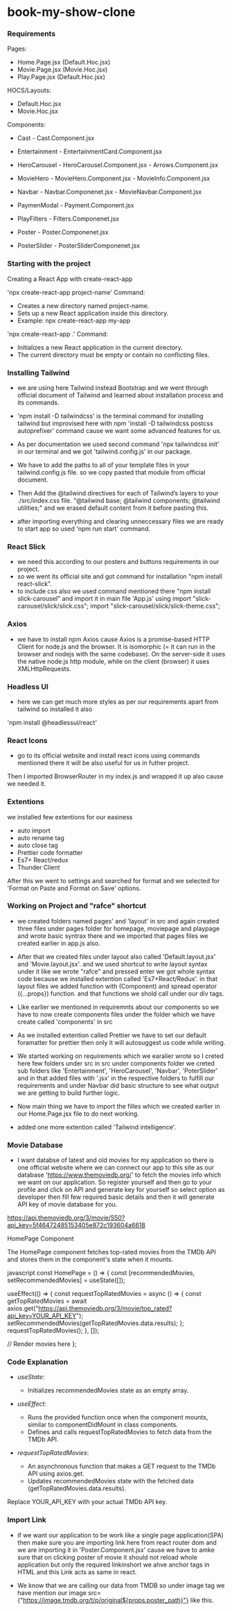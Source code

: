 # book-my-show-clone

### Requirements

Pages:

- Home.Page.jsx   (Default.Hoc.jsx) 
- Movie.Page.jsx  (Movie.Hoc.jsx)
- Play.Page.jsx   (Default.Hoc.jsx)
   
HOCS/Layouts:
- Default.Hoc.jsx
- Movie.Hoc.jsx

Components:

- Cast                 - Cast.Component.jsx

- Entertainment        - EntertainmentCard.Component.jsx

- HeroCarousel         - HeroCarousel.Component.jsx
                       - Arrows.Component.jsx
                       
- MovieHero            - MovieHero.Component.jsx
                       - MovieInfo.Component.jsx

- Navbar               - Navbar.Componenet.jsx
                       - MovieNavbar.Component.jsx

- PaymenModal          - Payment.Component.jsx

- PlayFilters          - Filters.Componenet.jsx

- Poster               - Poster.Componenet.jsx

- PosterSlider         - PosterSliderComponenet.jsx

### Starting with the project

Creating a React App with create-react-app

'npx create-react-app project-name' Command:
  - Creates a new directory named project-name.
  - Sets up a new React application inside this directory.
  - Example: npx create-react-app my-app

'npx create-react-app .' Command:
  - Initializes a new React application in the current directory.
  - The current directory must be empty or contain no conflicting files.
  
### Installing Tailwind

- we are using here Tailwind instead Bootstrap and we went through official document of Tailwind and learned about installation process and its commands.
- 'npm install -D tailwindcss' is the terminal command for installing tailwind but improvised here with npm 
'install -D tailwindcss postcss autoprefixer' command cause we want some advanced features for us.

- As per documentation we used second command 'npx tailwindcss init' in our terminal and we got 'tailwind.config.js' in our package.

- We have to add the paths to all of your template files in your tailwind.config.js file. so we copy pasted that module from official document.

- Then Add the @tailwind directives for each of Tailwind’s layers to your ./src/index.css file.
"@tailwind base;
 @tailwind components;
 @tailwind utilities;" and we erased default content from it before pasting this.

- after importing everything and clearing unneccessary files we are ready to start app so used 'npm run start' command.

### React Slick

- we need this according to our posters and buttons requirements in our project.
- so we went its official site and got command for installation "npm install react-slick".
- to include css also we used command mentioned there "npm install slick-carousel" and import it in main file 'App.js' using import "slick-carousel/slick/slick.css";
import "slick-carousel/slick/slick-theme.css";

### Axios

- we have to install npm Axios cause Axios is a promise-based HTTP Client for node.js and the browser. It is isomorphic (= it can run in the browser and nodejs with the same codebase). On the server-side it uses the native node.js http module, while on the client (browser) it uses XMLHttpRequests.

### Headless UI
- here we can get much more styles as per our requirements apart from tailwind so installed it also

'npm install @headlessui/react'

### React Icons

- go to its official website and install react icons using commands mentioned there it will be also useful for us in futher project.

Then I imported BrowserRouter in my index.js and wrapped it up also cause we needed it.


### Extentions

we installed few extentions for our easiness
- auto import
- auto rename tag
- auto close tag
- Prettier code formatter
- Es7+ React/redux
- Thunder Client

After this we went to settings and searched for format and we selected for 'Format on Paste and Format on Save' options.

### Working on Project and "rafce" shortcut

- we created folders named pages' and 'layout' in src and again created three files under pages folder for homepage, moviepage and playpage and wrote basic syntrax there and we imported that pages files we created earlier in app.js also.

- After that we created files under layout also called 'Default.layout.jsx' and 'Movie.layout.jsx'. and we used shortcut to write layout syntax under it like we wrote "rafce" and pressed enter we got whole syntax code because we installed extention called 
'Es7+React/Redux'. in that layout files we added function with (Component) and spread operator ({...props}) function. and that functions we shold call under our div tags.

- Like earlier we mentioned in requiremnts about our components so we have to now create components files under the folder which we have create called 'components' in src

- As we installed extention called Prettier we have to set our default foramatter for prettier then only it will autosuggest us code while writing.

- We started working on requirements which we earalier wrote so I creted here few folders under src in src under components folder we creted sub folders like 'Entertainment', 'HeroCarousel', 'Navbar', 'PoterSlider' and in that added files with '.jsx' in the respective folders to fulfill our requirements and under Navbar did basic structure to see what output we are getting to build further logic.

- Now main thing we have to import the filles which we created earlier in our Home.Page.jsx file to do next working.
- added one more extention called 'Tailwind intelligence'.




### Movie Database
- I want databse of latest and old movies for my application so there is  one official website where we can connect our app to this site as our database 'https://www.themoviedb.org/' to fetch the movies info which we want on our application. So register yourself and then go to your profile and click on API and generate key for yourself so select option as developer then fill few required basic details and then it will generate API key of movie database for you.
 
https://api.themoviedb.org/3/movie/550?api_key=5f46472485153405e872c193604a6618 

HomePage Component

The HomePage component fetches top-rated movies from the TMDb API and stores them in the component's state when it mounts.

javascript
const HomePage = () => {
  const [recommendedMovies, setRecommendedMovies] = useState([]);

  useEffect(() => {
    const requestTopRatedMovies = async () => {
      const getTopRatedMovies = await axios.get("https://api.themoviedb.org/3/movie/top_rated?api_key=YOUR_API_KEY");
      setRecommendedMovies(getTopRatedMovies.data.results);
    };
    requestTopRatedMovies();
  }, []);

  // Render movies here
};


### Code Explanation

- *useState*:
  - Initializes recommendedMovies state as an empty array.
  
- *useEffect*:
  - Runs the provided function once when the component mounts, similar to componentDidMount in class components.
  - Defines and calls requestTopRatedMovies to fetch data from the TMDb API.

- *requestTopRatedMovies*:
  - An asynchronous function that makes a GET request to the TMDb API using axios.get.
  - Updates recommendedMovies state with the fetched data (getTopRatedMovies.data.results).

Replace YOUR_API_KEY with your actual TMDb API key.

### Import Link

- if we want our application to be work like a single page application(SPA) then make sure you are importing link here from react router dom and we are importing it in 'Poster.Component.jsx' cause we have to amke sure that on clicking poster of movie it should not reload whole application but only the required linkinshort we ahve anchor tags in HTML and this Link acts as same in react.

- We know that we are calling our data from TMDB so under image tag we have mention our image src={"https://image.tmdb.org/t/p/original${props.poster_path}"} like this.











